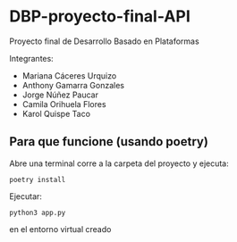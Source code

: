 # DBP-proyecto-final-API

Proyecto final de Desarrollo Basado en Plataformas

Integrantes:
- Mariana Cáceres Urquizo
- Anthony Gamarra Gonzales
- Jorge Núñez Paucar
- Camila Orihuela Flores
- Karol Quispe Taco

## Para que funcione (usando poetry)
Abre una terminal corre a la carpeta del proyecto y ejecuta:
```
poetry install
```
Ejecutar:
```
python3 app.py
```
en el entorno virtual creado
